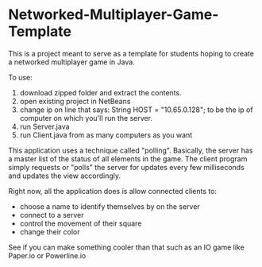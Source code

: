 # Networked-Multiplayer-Game-Template

This is a project meant to serve as a template for students hoping to create a networked multiplayer game in Java.

To use:
1. download zipped folder and extract the contents.
2. open existing project in NetBeans
3. change ip on line that says: String HOST = "10.65.0.128"; to be the ip of computer on which you'll run the server.
4. run Server.java
5. run Client.java from as many computers as you want


This application uses a technique called "polling". Basically, the server has a master list of the status of all elements in the game. The client program simply requests or "polls" the server for updates every few milliseconds and updates the view accordingly.

Right now, all the application does is allow connected clients to:
- choose a name to identify themselves by on the server
- connect to a server
- control the movement of their square
- change their color

See if you can make something cooler than that such as an IO game like Paper.io or Powerline.io
